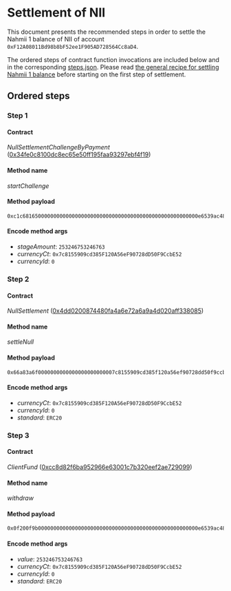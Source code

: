 # Settlement of NII
This document presents the recommended steps in order to settle the Nahmii 1
balance of NII of account `0xF12A08011Bd98b8bF52ee1F905AD728564Cc8aD4`.

The ordered steps of contract function invocations are included below and in
the corresponding [steps.json](./steps.json). Please read [the general recipe
for settling Nahmii 1 balance](../../README.md) before starting on the first
step of settlement.

## Ordered steps
### Step 1
#### Contract
*NullSettlementChallengeByPayment* ([0x34fe0c8100dc8ec65e50ff195faa93297ebf4f19](https://etherscan.io/address/0x34fe0c8100dc8ec65e50ff195faa93297ebf4f19))
#### Method name
*startChallenge*
#### Method payload
```
0xc1c681650000000000000000000000000000000000000000000000000000e6539ac48e2b0000000000000000000000007c8155909cd385f120a56ef90728dd50f9ccbe520000000000000000000000000000000000000000000000000000000000000000
```
#### Encode method args
* *stageAmount*: `253246753246763`
* *currencyCt*: `0x7c8155909cd385F120A56eF90728dD50F9CcbE52`
* *currencyId*: `0`
### Step 2
#### Contract
*NullSettlement* ([0x4dd0200874480fa4a6e72a6a9a4d020aff338085](https://etherscan.io/address/0x4dd0200874480fa4a6e72a6a9a4d020aff338085))
#### Method name
*settleNull*
#### Method payload
```
0x66a83a6f0000000000000000000000007c8155909cd385f120a56ef90728dd50f9ccbe520000000000000000000000000000000000000000000000000000000000000000000000000000000000000000000000000000000000000000000000000000006000000000000000000000000000000000000000000000000000000000000000054552433230000000000000000000000000000000000000000000000000000000
```
#### Encode method args
* *currencyCt*: `0x7c8155909cd385F120A56eF90728dD50F9CcbE52`
* *currencyId*: `0`
* *standard*: `ERC20`
### Step 3
#### Contract
*ClientFund* ([0xcc8d82f6ba952966e63001c7b320eef2ae729099](https://etherscan.io/address/0xcc8d82f6ba952966e63001c7b320eef2ae729099))
#### Method name
*withdraw*
#### Method payload
```
0x0f200f9b0000000000000000000000000000000000000000000000000000e6539ac48e2b0000000000000000000000007c8155909cd385f120a56ef90728dd50f9ccbe520000000000000000000000000000000000000000000000000000000000000000000000000000000000000000000000000000000000000000000000000000008000000000000000000000000000000000000000000000000000000000000000054552433230000000000000000000000000000000000000000000000000000000
```
#### Encode method args
* *value*: `253246753246763`
* *currencyCt*: `0x7c8155909cd385F120A56eF90728dD50F9CcbE52`
* *currencyId*: `0`
* *standard*: `ERC20`
